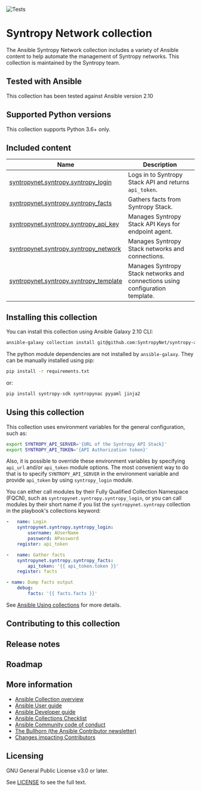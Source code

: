 ![Tests](https://github.com/SyntropyNet/syntropy-ansible-collection/workflows/Tests/badge.svg)

# Syntropy Network collection
The Ansible Syntropy Network collection includes a variety of Ansible content to help automate the management of Syntropy networks. This collection is maintained by the Syntropy team.

## Tested with Ansible

This collection has been tested against Ansible version 2.10

## Supported Python versions

This collection supports Python 3.6+ only.

## Included content

Name | Description
--- | ---
[syntropynet.syntropy.syntropy_login](docs/syntropy_login_module.rst)|Logs in to Syntropy Stack API and returns `api_token`.
[syntropynet.syntropy.syntropy_facts](docs/syntropy_facts_module.rst)|Gathers facts from Syntropy Stack.
[syntropynet.syntropy.syntropy_api_key](docs/syntropy_api_key_module.rst)|Manages Syntropy Stack API Keys for endpoint agent.
[syntropynet.syntropy.syntropy_network](docs/syntropy_network_module.rst)|Manages Syntropy Stack networks and connections.
[syntropynet.syntropy.syntropy_template](docs/syntropy_template_module.rst)|Manages Syntropy Stack networks and connections using configuration template.

## Installing this collection

You can install this collection using Ansible Galaxy 2.10 CLI:

```sh
ansible-galaxy collection install git@github.com:SyntropyNet/syntropy-ansible-collection.git
```

The python module dependencies are not installed by `ansible-galaxy`. They can be manually installed using pip:

```sh
pip install -r requirements.txt
```

or:

```sh
pip install syntropy-sdk syntropynac pyyaml jinja2
```

## Using this collection

This collection uses environment variables for the general configuration, such as:

```sh
export SYNTROPY_API_SERVER='{URL of the Syntropy API Stack}'
export SYNTROPY_API_TOKEN='{API Authorization token}'
```

Also, it is possible to override these environment variables by specifying `api_url` and/or `api_token` module options.
The most convenient way to do that is to specify `SYNTROPY_API_SERVER` in the environment variable and provide `api_token` by using `syntropy_login` module.

You can either call modules by their Fully Qualified Collection Namespace (FQCN), such as `syntropynet.syntropy.syntropy_login`, or you can call modules by their short name if you list the `syntropynet.syntropy` collection in the playbook's collections keyword:

```yaml
-   name: Login
    syntropynet.syntropy.syntropy_login:
        username: AUserName
        password: APassword
    register: api_token

-   name: Gather facts
    syntropynet.syntropy.syntropy_facts:
        api_token: '{{ api_token.token }}'
    register: facts

- name: Dump facts output
    debug:
        facts: '{{ facts.facts }}'
```

See [Ansible Using collections](https://docs.ansible.com/ansible/latest/user_guide/collections_using.html) for more details.

## Contributing to this collection


## Release notes


## Roadmap


## More information

- [Ansible Collection overview](https://github.com/ansible-collections/overview)
- [Ansible User guide](https://docs.ansible.com/ansible/latest/user_guide/index.html)
- [Ansible Developer guide](https://docs.ansible.com/ansible/latest/dev_guide/index.html)
- [Ansible Collections Checklist](https://github.com/ansible-collections/overview/blob/master/collection_requirements.rst)
- [Ansible Community code of conduct](https://docs.ansible.com/ansible/latest/community/code_of_conduct.html)
- [The Bullhorn (the Ansible Contributor newsletter)](https://us19.campaign-archive.com/home/?u=56d874e027110e35dea0e03c1&id=d6635f5420)
- [Changes impacting Contributors](https://github.com/ansible-collections/overview/issues/45)

## Licensing

GNU General Public License v3.0 or later.

See [LICENSE](https://www.gnu.org/licenses/gpl-3.0.txt) to see the full text.
